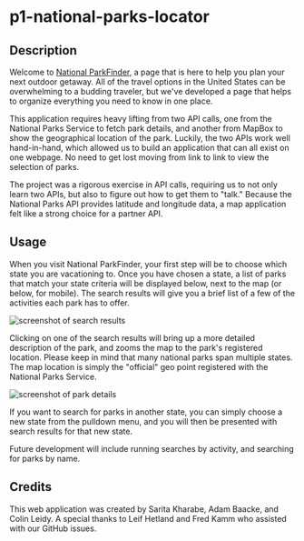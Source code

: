 # p1-national-parks-locator

## Description

Welcome to [National ParkFinder](https://crowtrooper202.github.io/p1-national-parks-locator/), a page that is here to help you plan your next outdoor getaway. All of the travel options in the United States can be overwhelming to a budding traveler, but we've developed a page that helps to organize everything you need to know in one place.

This application requires heavy lifting from two API calls, one from the National Parks Service to fetch park details, and another from MapBox to show the geographical location of the park. Luckily, the two APIs work well hand-in-hand, which allowed us to build an application that can all exist on one webpage. No need to get lost moving from link to link to view the selection of parks.

The project was a rigorous exercise in API calls, requiring us to not only learn two APIs, but also to figure out how to get them to "talk." Because the National Parks API provides latitude and longitude data, a map application felt like a strong choice for a partner API.


## Usage

When you visit National ParkFinder, your first step will be to choose which state you are vacationing to. Once you have chosen a state, a list of parks that match your state criteria will be displayed below, next to the map (or below, for mobile). The search results will give you a brief list of a few of the activities each park has to offer. 

![screenshot of search results](./assets/images/project-screenshot-1.png)

Clicking on one of the search results will bring up a more detailed description of the park, and zooms the map to the park's registered location. Please keep in mind that many national parks span multiple states. The map location is simply the "official" geo point registered with the National Parks Service.

![screenshot of park details](./assets/images/project-screenshot-2.png)

If you want to search for parks in another state, you can simply choose a new state from the pulldown menu, and you will then be presented with search results for that new state.

Future development will include running searches by activity, and searching for parks by name.  

## Credits

This web application was created by Sarita Kharabe, Adam Baacke, and Colin Leidy. A special thanks to Leif Hetland and Fred Kamm who assisted with our GitHub issues.
